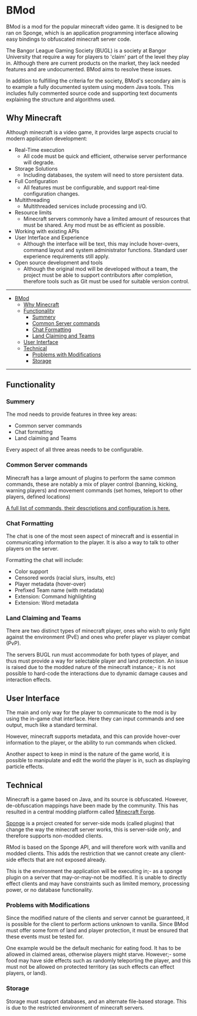 # BMod

BMod is a mod for the popular minecraft video game. It is designed to be
ran on Sponge, which is an application programming interface allowing easy bindings
to obfuscated minecraft server code.

The Bangor League Gaming Society (BUGL) is a society at Bangor University that
require a way for players to 'claim' part of the level they play in.
Although there are current products on the market, they lack needed features and
are undocumented. BMod aims to resolve these issues.

In addition to fulfilling the criteria for the society, BMod's secondary
aim is to example a fully documented system using modern Java tools. This includes
fully commented source code and supporting text documents explaining the structure
and algorithms used.

## Why Minecraft

Although minecraft is a video game, it provides large aspects crucial to modern
application development:

- Real-Time execution
	- All code must be quick and efficient, otherwise server performance will degrade.
- Storage Solutions
	- Including databases, the system will need to store persistent data.
- Full Configuration
	- All features must be configurable, and support real-time configuration changes.
- Multithreading
	- Multithreaded services include processing and I/O.
- Resource limits
	- Minecraft servers commonly have a limited amount of resources that must be
		shared. Any mod must be as efficient as possible.
- Working with existing APIs
- User Interface and Experience
	- Although the interface will be text, this may include hover-overs, command
		layout and system administrator functions. Standard user experience requirements
		still apply.
- Open source development and tools
	- Although the original mod will be developed without a team, the project must
		be able to support contributors after completion, therefore tools such as
		Git must be used for suitable version control.

---

- [BMod](#BMod)
	- [Why Minecraft](#Why-Minecraft)
	- [Functionality](#Functionality)
		- [Summery](#Summery)
		- [Common Server commands](#Common-Server-commands)
		- [Chat Formatting](#Chat-Formatting)
		- [Land Claiming and Teams](#Land-Claiming-and-Teams)
	- [User Interface](#User-Interface)
	- [Technical](#Technical)
		- [Problems with Modifications](#Problems-with-Modifications)
		- [Storage](#Storage)

---

## Functionality

### Summery

The mod needs to provide features in three key areas:

- Common server commands
- Chat formatting
- Land claiming and Teams

Every aspect of all three areas needs to be configurable.

### Common Server commands

Minecraft has a large amount of plugins to perform the same common commands,
these are notably a mix of player control (banning, kicking, warning players)
and movement commands (set homes, teleport to other players, defined locations)

[A full list of commands, their descriptions and configuration is here.](Commands.md)

### Chat Formatting

The chat is one of the most seen aspect of minecraft and is essential in communicating
information to the player. It is also a way to talk to other players on the server.

Formatting the chat will include:

- Color support
- Censored words (racial slurs, insults, etc)
- Player metadata (hover-over)
- Prefixed Team name (with metadata)
- Extension: Command highlighting
- Extension: Word metadata

### Land Claiming and Teams

There are two distinct types of minecraft player, ones who wish to only fight against
the environment (PvE) and ones who prefer player vs player combat (PvP).

The servers BUGL run must accommodate for both types of player, and thus must provide
a way for selectable player and land protection. An issue is raised due to the modded
nature of the minecraft instance;- it is not possible to hard-code the interactions
due to dynamic damage causes and interaction effects.

## User Interface

The main and only way for the player to communicate to the mod is by using the
in-game chat interface. Here they can input commands and see output, much like a
standard terminal.

However, minecraft supports metadata, and this can provide hover-over information
to the player, or the ability to run commands when clicked.

Another aspect to keep in mind is the nature of the game world, it is possible to
manipulate and edit the world the player is in, such as displaying particle effects.

## Technical

Minecraft is a game based on Java, and its source is obfuscated. However, de-obfuscation
mappings have been made by the community. This has resulted in a central modding
platform called [Minecraft Forge](https://github.com/MinecraftForge).

[Sponge](https://github.com/SpongePowered) is a project created for server-side
mods (called plugins) that change the way the minecraft server works, this is
server-side *only*, and therefore supports non-modded clients.

RMod is based on the Sponge API, and will therefore work with vanilla and modded
clients. This adds the restriction that we cannot create any client-side effects
that are not exposed already.

This is the environment the application will be executing in;- as a sponge plugin
on a server that may-or-may-not be modified. It is unable to directly effect clients
and may have constraints such as limited memory, processing power, or no database
functionality.

### Problems with Modifications

Since the modified nature of the clients and server cannot be guaranteed, it is
possible for the client to perform actions unknown to vanilla. Since BMod must offer
some form of land and player protection, it must be ensured that these events must be
tested for.

One example would be the default mechanic for eating food. It has to be allowed
in claimed areas, otherwise players might starve. However;- some food may have
side effects such as randomly teleporting the player, and this must not be allowed
on protected territory (as such effects can effect players, or land).

### Storage

Storage must support databases, and an alternate file-based storage. This is due
to the restricted environment of minecraft servers.
